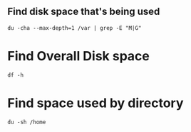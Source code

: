 ## Find disk space that's being used
```
du -cha --max-depth=1 /var | grep -E "M|G"
```

# Find Overall Disk space
```
df -h
```

# Find space used by directory
```
du -sh /home
```
